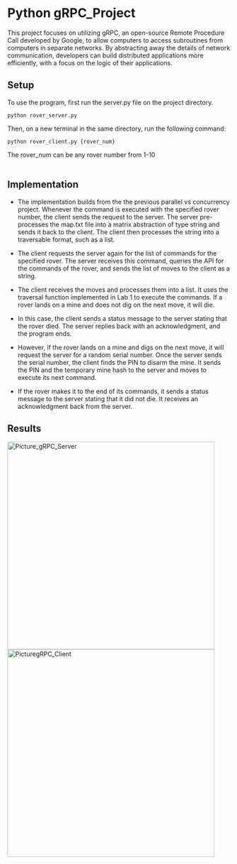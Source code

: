 # Python gRPC_Project

This project focuses on utilizing gRPC, an open-source Remote Procedure Call developed by Google, to allow computers to access subroutines from computers in separate networks. By abstracting away the details of network communication, developers can build distributed applications more efficiently, with a focus on the logic of their applications.

## Setup

To use the program, first run the server.py file on the project directory.
```
python rover_server.py
```

Then, on a new terminal in the same directory, run the following command:

```
python rover_client.py {rover_num}
```
The rover_num can be any rover number from 1-10</br></br>

## Implementation
- The implementation builds from the the previous parallel vs concurrency project. Whenever the command is executed with the specified rover number, the client sends the request to the server. The server pre-processes the map.txt file into a matrix abstraction of type string and sends it back to the client. The client then processes the string into a traversable format, such as a list.

- The client requests the server again for the list of commands for the specified rover. The server receives this command, queries the API for the commands of the rover, and sends the list of moves to the client as a string.

- The client receives the moves and processes them into a list. It uses the traversal function implemented in Lab 1 to execute the commands. If a rover lands on a mine and does not dig on the next move, it will die.

- In this case, the client sends a status message to the server stating that the rover died. The server replies back with an acknowledgment, and the program ends.

- However, if the rover lands on a mine and digs on the next move, it will request the server for a random serial number. Once the server sends the serial number, the client finds the PIN to disarm the mine. It sends the PIN and the temporary mine hash to the server and moves to execute its next command.

- If the rover makes it to the end of its commands, it sends a status message to the server stating that it did not die. It receives an acknowledgment back from the server. 

## Results

<img width="468" alt="Picture_gRPC_Server" src="https://user-images.githubusercontent.com/80986273/235550106-9262ad19-c6e6-466c-9522-58a8e9e7bc2b.png">

<img width="468" alt="PicturegRPC_Client" src="https://user-images.githubusercontent.com/80986273/235550125-83208af7-e820-4d33-bf10-7270bb4bc731.png">


